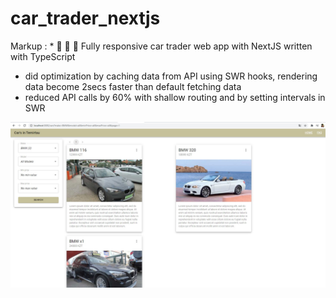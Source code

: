 # car_trader_nextjs
 Markup : * :runner: :runner: :runner: Fully responsive car trader web app with NextJS written with TypeScript
 * did optimization by caching data from API using SWR hooks, rendering data become 2secs faster than default fetching data
 * reduced API calls by 60% with shallow routing and by setting intervals in SWR

![Alt text](demo.jpg?raw=true "Title")
